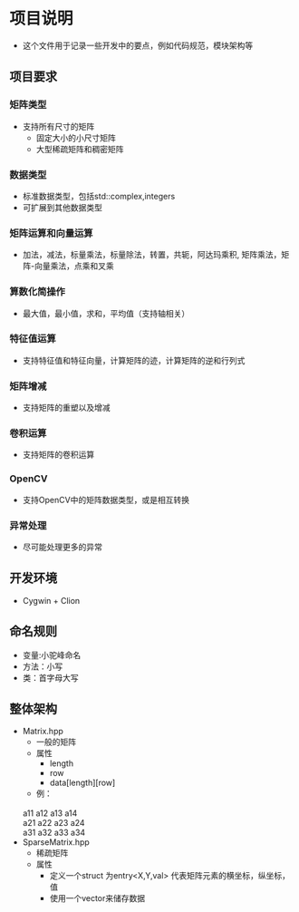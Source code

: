 # 项目说明 
+ 这个文件用于记录一些开发中的要点，例如代码规范，模块架构等
## 项目要求
### 矩阵类型
+ 支持所有尺寸的矩阵
   + 固定大小的小尺寸矩阵
   + 大型稀疏矩阵和稠密矩阵
### 数据类型
+ 标准数据类型，包括std::complex,integers
+ 可扩展到其他数据类型
### 矩阵运算和向量运算
+ 加法，减法，标量乘法，标量除法，转置，共轭，阿达玛乘积,
矩阵乘法，矩阵-向量乘法，点乘和叉乘
### 算数化简操作
+ 最大值，最小值，求和，平均值（支持轴相关）
### 特征值运算
+ 支持特征值和特征向量，计算矩阵的迹，计算矩阵的逆和行列式
### 矩阵增减
+ 支持矩阵的重塑以及增减
### 卷积运算
+ 支持矩阵的卷积运算
### OpenCV
+ 支持OpenCV中的矩阵数据类型，或是相互转换
### 异常处理
+ 尽可能处理更多的异常
## 开发环境
+ Cygwin + Clion
## 命名规则
+ 变量:小驼峰命名
+ 方法：小写
+ 类：首字母大写
## 整体架构
+ Matrix.hpp
    + 一般的矩阵
    + 属性
        + length
        + row
        + data[length][row]
     + 例：
     <br>
     a11 a12 a13 a14
     <br>
     a21 a22 a23 a24
     <br>
     a31 a32 a33 a34
+ SparseMatrix.hpp
    + 稀疏矩阵
    + 属性
        + 定义一个struct 为entry<X,Y,val> 代表矩阵元素的横坐标，纵坐标，值
        + 使用一个vector<entry>来储存数据
        
        



